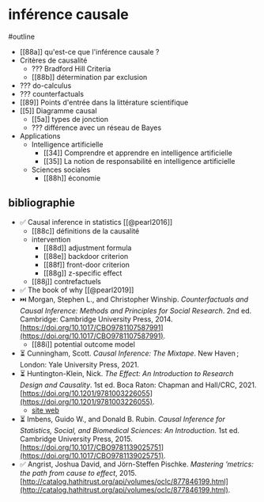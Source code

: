 # inférence causale
#outline 

- [[88a]] qu'est-ce que l'inférence causale ?
- Critères de causalité
	- ??? Bradford Hill Criteria
	- [[88b]] détermination par exclusion
- ??? do-calculus
- ??? counterfactuals
- [[89]] Points d'entrée dans la littérature scientifique
- [[5]] Diagramme causal
	- [[5a]] types de jonction
	- ??? différence avec un réseau de Bayes
- Applications
	- Intelligence artificielle
		- [[34]] Comprendre et apprendre en intelligence artificielle
		- [[35]] La notion de responsabilité en intelligence artificielle
	- Sciences sociales
		- [[88h]] économie

## bibliographie

- ✅ Causal inference in statistics [[@pearl2016]]
	- [[88c]] définitions de la causalité
	- intervention
		- [[88d]] adjustment formula
		- [[88e]] backdoor criterion
		- [[88f]] front-door criterion
		- [[88g]] z-specific effect
	- [[88j]] contrefactuels
- ✅ The book of why [[@pearl2019]]
- ⏭️ Morgan, Stephen L., and Christopher Winship. _Counterfactuals and Causal Inference: Methods and Principles for Social Research_. 2nd ed. Cambridge: Cambridge University Press, 2014. [https://doi.org/10.1017/CBO9781107587991](https://doi.org/10.1017/CBO9781107587991).
	- [[88i]] potential outcome model
- ⏳ Cunningham, Scott. _Causal Inference: The Mixtape_. New Haven ; London: Yale University Press, 2021.
- ⏳ Huntington-Klein, Nick. _The Effect: An Introduction to Research Design and Causality_. 1st ed. Boca Raton: Chapman and Hall/CRC, 2021. [https://doi.org/10.1201/9781003226055](https://doi.org/10.1201/9781003226055).
	- [site web](https://theeffectbook.net/)
- ⏳ Imbens, Guido W., and Donald B. Rubin. _Causal Inference for Statistics, Social, and Biomedical Sciences: An Introduction_. 1st ed. Cambridge University Press, 2015. [https://doi.org/10.1017/CBO9781139025751](https://doi.org/10.1017/CBO9781139025751).
- ✅ Angrist, Joshua David, and Jörn-Steffen Pischke. _Mastering ’metrics: the path from cause to effect_, 2015. [http://catalog.hathitrust.org/api/volumes/oclc/877846199.html](http://catalog.hathitrust.org/api/volumes/oclc/877846199.html).
